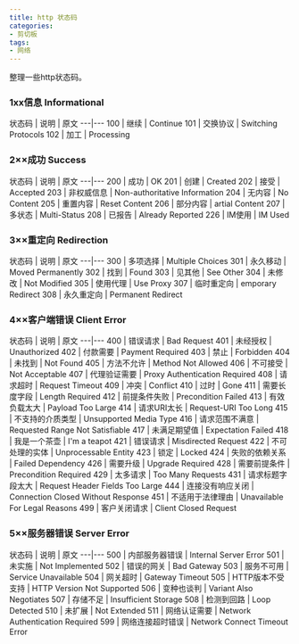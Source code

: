 ```yaml
---
title: http 状态码
categories:
- 剪切板
tags:
- 网络
---
```

整理一些http状态码。
<!-- more -->

### 1xx信息 Informational
状态码 | 说明 | 原文
---|---
100 | 继续 | Continue
101 | 交换协议 | Switching Protocols
102 | 加工 | Processing

### 2××成功 Success
状态码 | 说明 | 原文
---|---
200 | 成功 | OK
201 | 创建 | Created
202 | 接受 | Accepted
203 | 非权威信息 | Non-authoritative Information
204 | 无内容 | No Content
205 | 重置内容 | Reset Content
206 | 部分内容 | artial Content
207 | 多状态 | Multi-Status
208 | 已报告 | Already Reported
226 | IM使用 | IM Used

### 3××重定向 Redirection
状态码 | 说明 | 原文
---|---
300 | 多项选择 | Multiple Choices
301 | 永久移动 | Moved Permanently
302 | 找到 | Found
303 | 见其他 | See Other
304 | 未修改 | Not Modified
305 | 使用代理 | Use Proxy
307 | 临时重定向 | emporary Redirect
308 | 永久重定向 | Permanent Redirect

### 4××客户端错误 Client Error
状态码 | 说明 | 原文
---|---
400 | 错误请求 | Bad Request
401 | 未经授权 | Unauthorized
402 | 付款需要 | Payment Required
403 | 禁止 | Forbidden
404 | 未找到 | Not Found
405 | 方法不允许 | Method Not Allowed
406 | 不可接受 | Not Acceptable
407 | 代理验证需要 | Proxy Authentication Required
408 | 请求超时 | Request Timeout
409 | 冲突 | Conflict
410 | 过时 | Gone
411 | 需要长度字段 | Length Required
412 | 前提条件失败 | Precondition Failed
413 | 有效负载太大 | Payload Too Large
414 | 请求URI太长 | Request-URI Too Long
415 | 不支持的介质类型 | Unsupported Media Type
416 | 请求范围不满意 | Requested Range Not Satisfiable
417 | 未满足期望值 | Expectation Failed
418 | 我是一个茶壶 | I'm a teapot
421 | 错误请求 | Misdirected Request
422 | 不可处理的实体 | Unprocessable Entity
423 | 锁定 | Locked
424 | 失败的依赖关系 | Failed Dependency
426 | 需要升级 | Upgrade Required
428 | 需要前提条件 | Precondition Required
429 | 太多请求 | Too Many Requests
431 | 请求标题字段太大 | Request Header Fields Too Large
444 | 连接没有响应关闭 | Connection Closed Without Response
451 | 不适用于法律理由 | Unavailable For Legal Reasons
499 | 客户关闭请求 | Client Closed Request

### 5××服务器错误 Server Error
状态码 | 说明 | 原文
---|---
500 | 内部服务器错误 | Internal Server Error
501 | 未实施 | Not Implemented
502 | 错误的网关 | Bad Gateway
503 | 服务不可用 | Service Unavailable
504 | 网关超时 | Gateway Timeout
505 | HTTP版本不受支持 | HTTP Version Not Supported
506 | 变种也谈判 | Variant Also Negotiates
507 | 存储不足 | Insufficient Storage
508 | 检测到回路 | Loop Detected
510 | 未扩展 | Not Extended
511 | 网络认证需要 | Network Authentication Required
599 | 网络连接超时错误 | Network Connect Timeout Error
